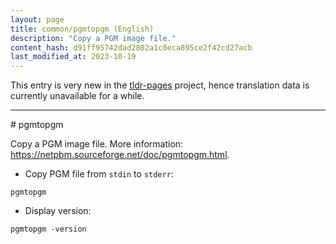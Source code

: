 ```yaml
---
layout: page
title: common/pgmtopgm (English)
description: "Copy a PGM image file."
content_hash: d91ff95742dad2802a1c0eca895ce2f42cd27acb
last_modified_at: 2023-10-19
---
```


This entry is very new in the [tldr-pages](https://github.com/tldr-pages/tldr) project, hence translation data is currently unavailable for a while.

<hr># pgmtopgm

Copy a PGM image file.
More information: <https://netpbm.sourceforge.net/doc/pgmtopgm.html>.

- Copy PGM file from `stdin` to `stderr`:

`pgmtopgm`

- Display version:

`pgmtopgm -version`
